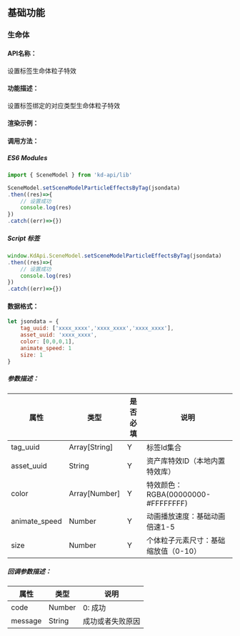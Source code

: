 <!--
 * @Author: your name
 * @Date: 2022-3-30 14:36:42
 * @LastEditTime: 2022-04-14 11:53:01
 * @LastEditors: Please set LastEditors
 * @Description: 打开koroFileHeader查看配置 进行设置: https://github.com/OBKoro1/koro1FileHeader/wiki/%E9%85%8D%E7%BD%AE
 * @FilePath: /KD-API-DOCS/public/md/api/获取场景列表.md
-->
## 基础功能
### 生命体

#### API名称：
设置标签生命体粒子特效
#### 功能描述：

设置标签绑定的对应类型生命体粒子特效

#### 渲染示例：

#### 调用方法：

##### ES6 Modules
``` javascript
import { SceneModel } from 'kd-api/lib'

SceneModel.setSceneModelParticleEffectsByTag(jsondata)
.then((res)=>{
    // 设置成功
    console.log(res)
})
.catch((err)=>{})
```

##### Script 标签
``` javascript
window.KdApi.SceneModel.setSceneModelParticleEffectsByTag(jsondata)
.then((res)=>{
    // 设置成功
    console.log(res)
})
.catch((err)=>{})
```

#### 数据格式：

```javascript
let jsondata = {
    tag_uuid: ['xxxx_xxxx','xxxx_xxxx','xxxx_xxxx'],
    asset_uuid: 'xxxx_xxxx',
    color: [0,0,0,1],
    animate_speed: 1
    size: 1
}
```
##### 参数描述：

| 属性    | 类型            | 是否必填 | 说明          |
| ------- |---------------|------|-------------|
| tag_uuid    | Array[String] | Y    | 标签Id集合     |
| asset_uuid    | String        | Y    | 资产库特效ID（本地内置特效库） |
| color    | Array[Number] | Y    | 特效颜色：RGBA(00000000-#FFFFFFFF) |
| animate_speed    | Number        | Y    | 动画播放速度：基础动画倍速1-5 |
| size    | Number        | Y    | 个体粒子元素尺寸：基础缩放值（0-10） |

##### 回调参数描述：
| 属性    | 类型   | 说明                     |
| ------- | ------ | ------------------------ |
| code    | Number | 0: 成功  |
| message    | String | 成功或者失败原因  |
